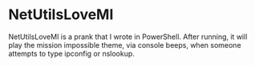 # NetUtilsLoveMI
NetUtilsLoveMI is a prank that I wrote in PowerShell. After running, it will play the mission impossible theme, via console beeps, when someone attempts to type ipconfig or nslookup.
